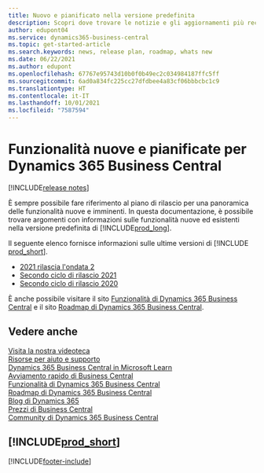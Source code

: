 ```yaml
---
title: Nuovo e pianificato nella versione predefinita
description: Scopri dove trovare le notizie e gli aggiornamenti più recenti per le funzionalità nuove ed esistenti della versione predefinita di Business Central.
author: edupont04
ms.service: dynamics365-business-central
ms.topic: get-started-article
ms.search.keywords: news, release plan, roadmap, whats new
ms.date: 06/22/2021
ms.author: edupont
ms.openlocfilehash: 67767e95743d10b0f0b49ec2c034984187ffc5ff
ms.sourcegitcommit: 6ad0a834fc225cc27dfdbee4a83cf06bbbcbc1c9
ms.translationtype: HT
ms.contentlocale: it-IT
ms.lasthandoff: 10/01/2021
ms.locfileid: "7587594"
---
```

# <a name="new-and-planned-for-dynamics-365-business-central"></a>Funzionalità nuove e pianificate per Dynamics 365 Business Central

[!INCLUDE[release notes](includes/release-notes.md)]

È sempre possibile fare riferimento al piano di rilascio per una panoramica delle funzionalità nuove e imminenti. In questa documentazione, è possibile trovare argomenti con informazioni sulle funzionalità nuove ed esistenti nella versione predefinita di [!INCLUDE[prod_long](includes/prod_long.md)].  

Il seguente elenco fornisce informazioni sulle ultime versioni di [!INCLUDE [prod_short](includes/prod_short.md)].  

* [2021 rilascia l'ondata 2](/dynamics365-release-plan/2021wave2/smb/dynamics365-business-central/planned-features)  
* [Secondo ciclo di rilascio 2021](/dynamics365-release-plan/2021wave1/smb/dynamics365-business-central/planned-features)  
* [Secondo ciclo di rilascio 2020](/dynamics365-release-plan/2020wave2/smb/dynamics365-business-central/planned-features)  

È anche possibile visitare il sito [Funzionalità di Dynamics 365 Business Central](https://dynamics.microsoft.com/business-central/capabilities/) e il sito [Roadmap di Dynamics 365 Business Central](https://dynamics.microsoft.com/roadmap/business-central/).  

<!--comment out for 3 days[![RSS Subscription](/dynamics365-release-plan/media/feed-icon.png "RSS Subscription."](https://go.microsoft.com/fwlink/?linkid=2161350) Updates to Dynamics 365 Business Central documentation-->

## <a name="see-also"></a>Vedere anche

[Visita la nostra videoteca](across-videos.md)  
[Risorse per aiuto e supporto](product-help-and-support.md)  
[Dynamics 365 Business Central in Microsoft Learn](/learn/dynamics365/business-central?WT.mc_id=dyn365bc_landingpage-docs)  
[Avviamento rapido di Business Central](quick-start-business-central.md)  
[Funzionalità di Dynamics 365 Business Central](https://dynamics.microsoft.com/business-central/capabilities/)  
[Roadmap di Dynamics 365 Business Central](https://dynamics.microsoft.com/roadmap/business-central/)  
[Blog di Dynamics 365](https://cloudblogs.microsoft.com/dynamics365/it/product/business-central/)  
[Prezzi di Business Central](https://dynamics.microsoft.com/business-central/overview/#pricing)  
[Community di Dynamics 365 Business Central](https://community.dynamics.com/business/)

## [!INCLUDE[prod_short](includes/free_trial_md.md)]

[!INCLUDE[footer-include](includes/footer-banner.md)]